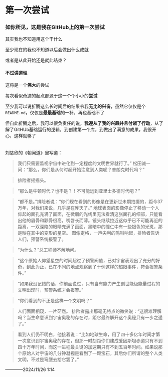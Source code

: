 # 第一次尝试
### 如你所见，这是我在GitHub上的第一次尝试

其实我也不知道用这个干什么<br>

至少现在的我也不知道以后会做出什么成就<br>

或者是从此开始还是就此结束？<br>


#### 不过讲道理

这将是一个**伟大**的尝试<br>

每次看似奇迹的起点都源于这一个个小小的**尝试**<br>

至少我可以说折腾这么长时间后的结果令我**无比的兴奋**，虽然它仅仅是个`README.md`，仅仅是**最最基础**的一补，再也基础不了<br>

但自此折腾之后，我可以很负责任的说，**我遵从了我的兴趣并且付诸了行动**，从了解了GitHUb基础运行的逻辑，到创建第一个库，到做出了满意的成果，我很开心，这样就够了<br><br><br>
刘慈欣的《朝闻道》里写道：

>我们只需要监视宇宙中进化到一定程度的文明世界就行了。” 松田诚一问：“那么，你们是从何时起开始注意到人类呢？普朗克时代吗？”<br>

>排险者摇摇头。<br>

>“那么是牛顿时代？也不是？！不可能远到亚里士多德时代吧？”<br>

> “都不是。”排险者说：“你们现在看到的影像是在更新世未期拍摄的，距今37万年，对我们来说，几乎是在昨天了。” 地球表面的影像停止了移动一个人仰起的面孔充满了画面，在微弱的光线里无法看清这张面孔的细部，只能看出他的眉骨和颧骨很高，嘴唇长而薄。镜头继续拉近这似乎已不可能再近的距离，一双深陷的眼睛充满了画面，黑暗中的瞳仁中有一些银色的光斑，那是映在其中的变形的星空。 图像定格，一声尖利的鸣叫响起，排险者告诉人们，预警系统报警了。<br>

> “为什么？”总工程师不解地问。<br>

>“这个原始人仰望星空的时间超过了预警阀值，已对宇宙表现出了充分的好奇，到此为止，已在不同的地点观察到了十例这样的超限事件，符合报警条件。”<br>

>“如果我没记错的话，你前面说过，只有当有能力产生创世能级能量过程的文明出现时，预警系统才会报警。”<br>

>“你们看到的不正是这样一个文明吗？”<br>

>人们面面相窥，一片茫然。 排险者露出那毫无特点的微笑说：“这很难理解吗？当生命意识到宇宙奥秘的存在时，距它最终解开这个奥秘只有一步之遥了。”<br>

>看到人们仍不明白，他接着说：“比如地球生命，用了四十多亿年时间才第一次意识到宇宙奥秘的存在，但那一时刻距你们建成爱因斯坦赤道只有不到四十万年时间，而这一进程最关键的加速期只有不到五百年时间。如果说那个原始人对宇宙的几分钟凝视是看到了一颗宝石，其后你们所谓的整个人类文明，不过是弯腰去拾它罢了。”<br>


————2024/11/26  1:14
